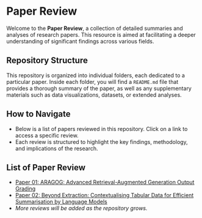 
# Paper Review

Welcome to the **Paper Review**, a collection of detailed summaries and analyses of research papers. This resource is aimed at facilitating a deeper understanding of significant findings across various fields.
## Repository Structure

This repository is organized into individual folders, each dedicated to a particular paper. Inside each folder, you will find a `README.md` file that provides a thorough summary of the paper, as well as any supplementary materials such as data visualizations, datasets, or extended analyses.

## How to Navigate

- Below is a list of papers reviewed in this repository. Click on a link to access a specific review.
- Each review is structured to highlight the key findings, methodology, and implications of the research.

## List of Paper Review

- [Paper 01: ARAGOG: Advanced Retrieval-Augmented Generation Output Grading](./paper_01_ARAGOG/README.md)
- [Paper 02: Beyond Extraction: Contextualising Tabular Data for Efficient Summarisation by Language Models](./paper_02_Contextualising_Tabular_Data/README.md)
- _More reviews will be added as the repository grows._

